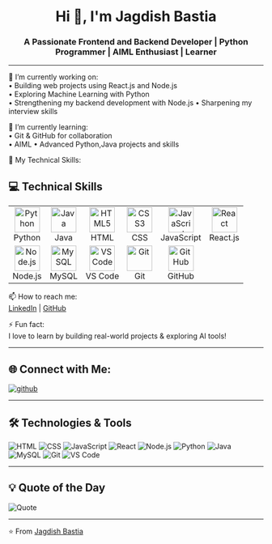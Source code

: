 <h1 align="center">Hi 👋, I'm Jagdish Bastia</h1>
<h3 align="center">A Passionate Frontend and Backend Developer | Python Programmer | AIML Enthusiast | Learner</h3>

---

🔭 I’m currently working on:  
• Building web projects using React.js and Node.js  
• Exploring Machine Learning with Python  
• Strengthening my backend development with Node.js
• Sharpening my interview skills


🌱 I’m currently learning:  
• Git & GitHub for collaboration  
• AIML
• Advanced Python,Java projects and skills

💬 My Technical Skills:  
<h2>💻 Technical Skills</h2>

<table>
  <tr>
    <td align="center">
      <img src="https://cdn.jsdelivr.net/gh/tandpfun/skill-icons/icons/Python-Dark.svg" height="50" alt="Python"/><br/>Python
    </td>
    <td align="center">
      <img src="https://cdn.jsdelivr.net/gh/tandpfun/skill-icons/icons/Java-Dark.svg" height="50" alt="Java"/><br/>Java
    </td>
    <td align="center">
      <img src="https://cdn.jsdelivr.net/gh/tandpfun/skill-icons/icons/HTML.svg" height="50" alt="HTML5"/><br/>HTML
    </td>
    <td align="center">
      <img src="https://cdn.jsdelivr.net/gh/tandpfun/skill-icons/icons/CSS.svg" height="50" alt="CSS3"/><br/>CSS
    </td>
    <td align="center">
      <img src="https://cdn.jsdelivr.net/gh/tandpfun/skill-icons/icons/JavaScript.svg" height="50" alt="JavaScript"/><br/>JavaScript
    </td>
    <td align="center">
      <img src="https://cdn.jsdelivr.net/gh/tandpfun/skill-icons/icons/React-Dark.svg" height="50" alt="React"/><br/>React.js
    </td>
  </tr>
  <tr>
    <td align="center">
      <img src="https://cdn.jsdelivr.net/gh/tandpfun/skill-icons/icons/NodeJS-Dark.svg" height="50" alt="Node.js"/><br/>Node.js
    </td>
    <td align="center">
      <img src="https://cdn.jsdelivr.net/gh/tandpfun/skill-icons/icons/MySQL-Dark.svg" height="50" alt="MySQL"/><br/>MySQL
    </td>
    <td align="center">
      <img src="https://cdn.jsdelivr.net/gh/tandpfun/skill-icons/icons/VSCode-Light.svg" height="50" alt="VS Code"/><br/>VS Code
    </td>
    <td align="center">
      <img src="https://cdn.jsdelivr.net/gh/tandpfun/skill-icons/icons/Git.svg" height="50" alt="Git"/><br/>Git
    </td>
    <td align="center">
      <img src="https://cdn.jsdelivr.net/gh/tandpfun/skill-icons/icons/Github-Dark.svg" height="50" alt="GitHub"/><br/>GitHub
    </td>
    <td align="center">
    </td>
  </tr>
</table>

📫 How to reach me:  
[LinkedIn](www.linkedin.com/in/jagdish-bastia-981b11341) | [GitHub](https://github.com/JagdishBastia)

⚡ Fun fact:  
I love to learn by building real-world projects & exploring AI tools!

---

## 🌐 Connect with Me:
<p align="left">
  <a href="www.linkedin.com/in/jagdish-bastia-981b11341

" target="blank"><img align="center" src="https://img.shields.io/badge/LinkedIn-blue?style=flat-square&logo=linkedin" alt="linkedin" /></a>
  <a href="https://github.com/YOUR_USERNAME" target="blank"><img align="center" src="https://img.shields.io/badge/GitHub-100000?style=flat-square&logo=github&logoColor=white" alt="github" /></a>
</p>

---

## 🛠️ Technologies & Tools

![HTML](https://img.shields.io/badge/-HTML5-orange?style=flat&logo=html5)
![CSS](https://img.shields.io/badge/-CSS3-blue?style=flat&logo=css3)
![JavaScript](https://img.shields.io/badge/-JavaScript-yellow?style=flat&logo=javascript)
![React](https://img.shields.io/badge/-React-blue?style=flat&logo=react)
![Node.js](https://img.shields.io/badge/-Node.js-green?style=flat&logo=node.js)
![Python](https://img.shields.io/badge/-Python-blue?style=flat&logo=python)
![Java](https://img.shields.io/badge/-Java-red?style=flat&logo=java)
![MySQL](https://img.shields.io/badge/-MySQL-blue?style=flat&logo=mysql)
![Git](https://img.shields.io/badge/-Git-orange?style=flat&logo=git)
![VS Code](https://img.shields.io/badge/-VS%20Code-blue?style=flat&logo=visual-studio-code)

---
## 💡 Quote of the Day
![Quote](https://quotes-github-readme.vercel.app/api?type=horizontal&theme=tokyonight)

---

⭐️ From [Jagdish Bastia](https://github.com/JagdishBastia)
